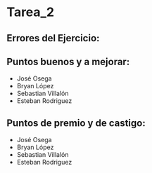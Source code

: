 # Tarea_2

Errores del Ejercicio:
-

Puntos buenos y a mejorar:
-

- José Osega
- Bryan López
- Sebastian Villalón
- Esteban Rodriguez

Puntos de premio y de castigo:
-

- José Osega
- Bryan López
- Sebastian Villalón
- Esteban Rodriguez
